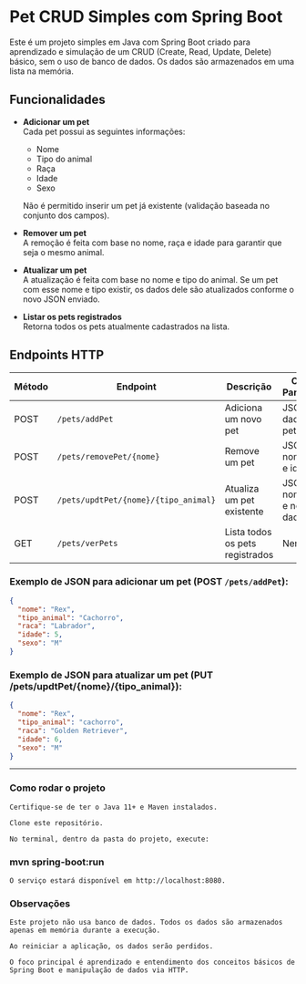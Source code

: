 # Pet CRUD Simples com Spring Boot

Este é um projeto simples em Java com Spring Boot criado para aprendizado e simulação de um CRUD (Create, Read, Update, Delete) básico, sem o uso de banco de dados. Os dados são armazenados em uma lista na memória.

## Funcionalidades

- **Adicionar um pet**  
  Cada pet possui as seguintes informações:  
  - Nome  
  - Tipo do animal  
  - Raça  
  - Idade  
  - Sexo  

  Não é permitido inserir um pet já existente (validação baseada no conjunto dos campos).

- **Remover um pet**  
  A remoção é feita com base no nome, raça e idade para garantir que seja o mesmo animal.

- **Atualizar um pet**  
  A atualização é feita com base no nome e tipo do animal. Se um pet com esse nome e tipo existir, os dados dele são atualizados conforme o novo JSON enviado.

- **Listar os pets registrados**  
  Retorna todos os pets atualmente cadastrados na lista.

## Endpoints HTTP

| Método   | Endpoint                                  | Descrição                       | Corpo / Parâmetros                |
|----------|-------------------------------------------|---------------------------------|-----------------------------------|
| POST     | `/pets/addPet`                            | Adiciona um novo pet            | JSON com dados do pet             |
| POST     | `/pets/removePet/{nome}`                  | Remove um pet                   | JSON com nome, raça e idade       |
| POST     | `/pets/updtPet/{nome}/{tipo_animal}`      | Atualiza um pet existente       | JSON com nome, tipo e novos dados |
| GET      | `/pets/verPets`                           | Lista todos os pets registrados | Nenhum                            |

### Exemplo de JSON para adicionar um pet (POST `/pets/addPet`):

```json
{
  "nome": "Rex",
  "tipo_animal": "Cachorro",
  "raca": "Labrador",
  "idade": 5,
  "sexo": "M"
}
```

### Exemplo de JSON para atualizar um pet (PUT /pets/updtPet/{nome}/{tipo_animal}):

```json
{
  "nome": "Rex",
  "tipo_animal": "cachorro",
  "raca": "Golden Retriever",
  "idade": 6,
  "sexo": "M"
}
```

-------------------------------------------------------------------------------------



### Como rodar o projeto

    Certifique-se de ter o Java 11+ e Maven instalados.

    Clone este repositório.

    No terminal, dentro da pasta do projeto, execute:

### mvn spring-boot:run

    O serviço estará disponível em http://localhost:8080.

### Observações

    Este projeto não usa banco de dados. Todos os dados são armazenados apenas em memória durante a execução.

    Ao reiniciar a aplicação, os dados serão perdidos.

    O foco principal é aprendizado e entendimento dos conceitos básicos de Spring Boot e manipulação de dados via HTTP.

